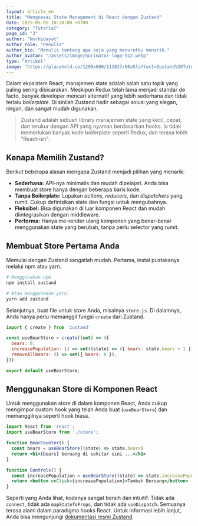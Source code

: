 ```yaml
---
layout: article_en
title: "Menguasai State Management di React dengan Zustand"
date: 2025-05-05 10:30:00 +0700
category: "Tutorial"
page_id: "3"
author: "Nurhidayat"
author_role: "Penulis"
author_bio: "Menulis tentang apa saja yang menurutku menarik."
author_avatar: "/assets/image/nurimator-logo-512.webp"
type: "Artikel"
image: "https://placehold.co/1200x600/111827/60a5fa?text=Zustand%20Tutorial"
---
```


Dalam ekosistem React, manajemen state adalah salah satu topik yang paling sering dibicarakan. Meskipun Redux telah lama menjadi standar de facto, banyak developer mencari alternatif yang lebih sederhana dan tidak terlalu _boilerplate_. Di sinilah Zustand hadir sebagai solusi yang elegan, ringan, dan sangat mudah digunakan.

> Zustand adalah sebuah library manajemen state yang kecil, cepat, dan terukur dengan API yang nyaman berdasarkan hooks. Ia tidak memerlukan banyak kode boilerplate seperti Redux, dan terasa lebih "React-ish".

## Kenapa Memilih Zustand?

Berikut beberapa alasan mengapa Zustand menjadi pilihan yang menarik:

* **Sederhana:** API-nya minimalis dan mudah dipelajari. Anda bisa membuat store hanya dengan beberapa baris kode.
* **Tanpa Boilerplate:** Lupakan _actions_, _reducers_, dan _dispatchers_ yang rumit. Cukup definisikan state dan fungsi untuk mengubahnya.
* **Fleksibel:** Bisa digunakan di luar komponen React dan mudah diintegrasikan dengan middleware.
* **Performa:** Hanya me-render ulang komponen yang benar-benar menggunakan state yang berubah, tanpa perlu selector yang rumit.

## Membuat Store Pertama Anda

Memulai dengan Zustand sangatlah mudah. Pertama, instal pustakanya melalui npm atau yarn.

```bash
# Menggunakan npm
npm install zustand

# Atau menggunakan yarn
yarn add zustand
```

Selanjutnya, buat file untuk store Anda, misalnya `store.js`. Di dalamnya, Anda hanya perlu memanggil fungsi `create` dari Zustand.

```jsx
import { create } from 'zustand'

const useBearStore = create((set) => ({
  bears: 0,
  increasePopulation: () => set((state) => ({ bears: state.bears + 1 })),
  removeAllBears: () => set({ bears: 0 }),
}))

export default useBearStore;
```

## Menggunakan Store di Komponen React

Untuk menggunakan store di dalam komponen React, Anda cukup mengimpor custom hook yang telah Anda buat (`useBearStore`) dan memanggilnya seperti hook biasa.

```jsx
import React from 'react';
import useBearStore from './store';

function BearCounter() {
  const bears = useBearStore((state) => state.bears)
  return <h1>{bears} beruang di sekitar sini ...</h1>
}

function Controls() {
  const increasePopulation = useBearStore((state) => state.increasePopulation)
  return <button onClick={increasePopulation}>Tambah Beruang</button>
}
```

Seperti yang Anda lihat, kodenya sangat bersih dan intuitif. Tidak ada `connect`, tidak ada `mapStateToProps`, dan tidak ada `useDispatch`. Semuanya terasa alami dalam paradigma hooks React. Untuk informasi lebih lanjut, Anda bisa mengunjungi [dokumentasi resmi Zustand](https://github.com/pmndrs/zustand).
